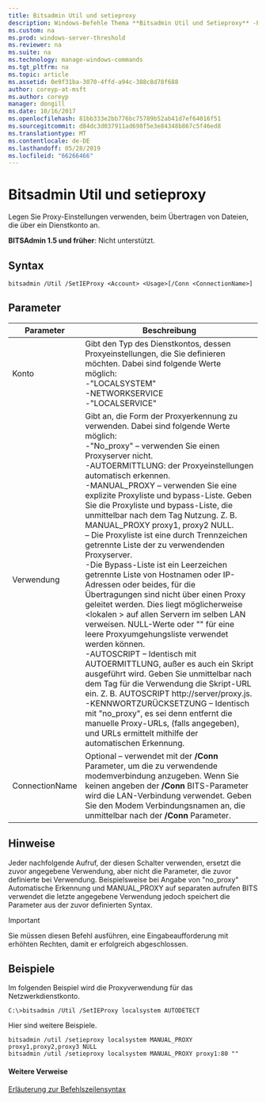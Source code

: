 ```yaml
---
title: Bitsadmin Util und setieproxy
description: Windows-Befehle Thema **Bitsadmin Util und Setieproxy** -Proxyeinstellungen verwenden, beim Übertragen von Dateien, die über ein Dienstkonto festgelegt.
ms.custom: na
ms.prod: windows-server-threshold
ms.reviewer: na
ms.suite: na
ms.technology: manage-windows-commands
ms.tgt_pltfrm: na
ms.topic: article
ms.assetid: 0e9f31ba-3070-4ffd-a94c-388c8d78f688
author: coreyp-at-msft
ms.author: coreyp
manager: dongill
ms.date: 10/16/2017
ms.openlocfilehash: 81bb333e2bb776bc75789b52ab41d7ef64016f51
ms.sourcegitcommit: d84dc3d037911ad698f5e3e84348b867c5f46ed8
ms.translationtype: MT
ms.contentlocale: de-DE
ms.lasthandoff: 05/28/2019
ms.locfileid: "66266466"
---
```

# <a name="bitsadmin-util-and-setieproxy"></a>Bitsadmin Util und setieproxy

Legen Sie Proxy-Einstellungen verwenden, beim Übertragen von Dateien, die über ein Dienstkonto an.

**BITSAdmin 1.5 und früher**: Nicht unterstützt.

## <a name="syntax"></a>Syntax

```
bitsadmin /Util /SetIEProxy <Account> <Usage>[/Conn <ConnectionName>]
```

## <a name="parameters"></a>Parameter

|Parameter|Beschreibung|
|---------|-----------|
|Konto|Gibt den Typ des Dienstkontos, dessen Proxyeinstellungen, die Sie definieren möchten. Dabei sind folgende Werte möglich:</br>-"LOCALSYSTEM"</br>-NETWORKSERVICE</br>-"LOCALSERVICE"|
|Verwendung|Gibt an, die Form der Proxyerkennung zu verwenden. Dabei sind folgende Werte möglich:</br>-"No_proxy" – verwenden Sie einen Proxyserver nicht.</br>-AUTOERMITTLUNG: der Proxyeinstellungen automatisch erkennen.</br>-MANUAL_PROXY – verwenden Sie eine explizite Proxyliste und bypass-Liste. Geben Sie die Proxyliste und bypass-Liste, die unmittelbar nach dem Tag Nutzung. Z. B. MANUAL_PROXY proxy1, proxy2 NULL.</br>    – Die Proxyliste ist eine durch Trennzeichen getrennte Liste der zu verwendenden Proxyserver.</br>    -Die Bypass-Liste ist ein Leerzeichen getrennte Liste von Hostnamen oder IP-Adressen oder beides, für die Übertragungen sind nicht über einen Proxy geleitet werden. Dies liegt möglicherweise \<lokalen > auf allen Servern im selben LAN verweisen. NULL-Werte oder "" für eine leere Proxyumgehungsliste verwendet werden können.</br>-AUTOSCRIPT – Identisch mit AUTOERMITTLUNG, außer es auch ein Skript ausgeführt wird. Geben Sie unmittelbar nach dem Tag für die Verwendung die Skript-URL ein. Z. B. AUTOSCRIPT http://server/proxy.js.</br>-KENNWORTZURÜCKSETZUNG – Identisch mit "no_proxy", es sei denn entfernt die manuelle Proxy-URLs, (falls angegeben), und URLs ermittelt mithilfe der automatischen Erkennung.|
|ConnectionName|Optional – verwendet mit der **/Conn** Parameter, um die zu verwendende modemverbindung anzugeben. Wenn Sie keinen angeben der **/Conn** BITS-Parameter wird die LAN-Verbindung verwendet. Geben Sie den Modem Verbindungsnamen an, die unmittelbar nach der **/Conn** Parameter.|

## <a name="remarks"></a>Hinweise

Jeder nachfolgende Aufruf, der diesen Schalter verwenden, ersetzt die zuvor angegebene Verwendung, aber nicht die Parameter, die zuvor definierte bei Verwendung. Beispielsweise bei Angabe von "no_proxy" Automatische Erkennung und MANUAL_PROXY auf separaten aufrufen BITS verwendet die letzte angegebene Verwendung jedoch speichert die Parameter aus der zuvor definierten Syntax.

> [!IMPORTANT]
> Sie müssen diesen Befehl ausführen, eine Eingabeaufforderung mit erhöhten Rechten, damit er erfolgreich abgeschlossen.

## <a name="examples"></a>Beispiele

Im folgenden Beispiel wird die Proxyverwendung für das Netzwerkdienstkonto.

```
C:\>bitsadmin /Util /SetIEProxy localsystem AUTODETECT
```

Hier sind weitere Beispiele.

```
bitsadmin /util /setieproxy localsystem MANUAL_PROXY proxy1,proxy2,proxy3 NULL
bitsadmin /util /setieproxy localsystem MANUAL_PROXY proxy1:80 ""
```

#### <a name="additional-references"></a>Weitere Verweise

[Erläuterung zur Befehlszeilensyntax](command-line-syntax-key.md)